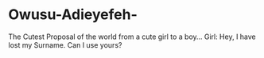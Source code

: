 # Owusu-Adieyefeh-
The Cutest Proposal of the world from a cute girl to a boy… Girl: Hey, I have lost my Surname. Can I use yours? 
